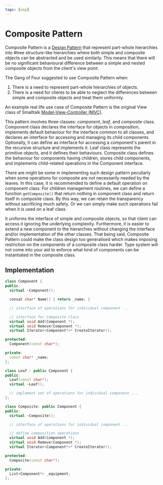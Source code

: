```yaml
---
tags: [oop]
---
```


# Composite Pattern

Composite Pattern is a [Design Pattern](202211221249.md) that represent
part-whole hierarchies into #tree structure-like hierarchies where both simple
and composite objects can be abstracted and be used similarly. This means that
there will be no significant behavioural difference between a simple and nested
composite objects from the client's view point.

The Gang of Four suggested to use Composite Pattern when:
1. There is a need to represent part-whole hierarchies of objects.
2. There is a need for clients to be able to neglect the differences between
   simple and composite objects and treat them uniformly.

An example real life use case of Composite Pattern is the original View class of
Smalltalk [Model-View-Controller (MVC)](202207041054.md).

This pattern involves three classes: *component*, *leaf*, and *composite* class.
Component class declares the interface for objects in composition, implements
default behaviour for the interface common to all classes, and declares an
interface for accessing and managing its child components. Optionally, it can
define as interface for accessing a component's parent in the recursive
structure and implements it. Leaf class represents the primitive objects, and it
defines their behaviours. Composite class defines the behaviour for components
having children, stores child components, and implements child-related
operations in the Component interface.

There are might be some in implementing such design pattern peculiarly when
some operations for composite are not necessarily needed by the leaves. In this
case, it is recommended to define a default operation on component class. For
children management routines, we can define a function `getComposite()` that
return nothing in component class and return itself in composite class. By this
way, we can retain the transparency without sacrificing much safety. Or we can
simply make such operations fail when it is used on a leaf class.

It uniforms the interface of simple and composite objects, so that client can
access it ignoring the underlying complexity. Furthermore, it is easier to
extend a new component to the hierarchies without changing the interface and/or
implementation of the other classes. That being said, Composite Pattern could
make the class design too generalised which makes imposing restriction on the
components of a composite class harder. Type system will not come into your aid
to enforce what kind of components can be instantiated in the composite class.

## Implementation

```cpp
class Component {
public:
  virtual ~Component();

  consat char* Name() { return _name; }

  // interface of operations for individual component ...

  // interface for Composite class
  virtual void Add(Component *);
  virtual void Remove(Component *);
  virtual Iterator<Component*>* CreateIterator();

protected:
  Component(const char*);

private:
  const char* _name;
};

class Leaf : public Component {
public:
  Leaf(const char*);
  virtual ~Leaf();

  // implement set of operations for individual component ...
};

class Composite: public Component {
public:
  virtual ~Composite();

  // interface of operations for individual component ...

  // define composition operations
  virtual void Add(Component *);
  virtual void Remove(Component *);
  virtual Iterator<Component*>* CreateIterator();

protected:
  Composite(const char*);

private:
  List<Component*> _equipment;
};
```
